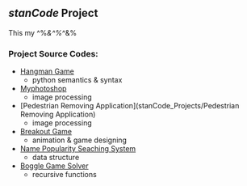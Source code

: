## *stanCode* Project
This my ^%*&^%*^&%

### Project Source Codes:
* [Hangman Game](stanCode_Projects/hangman_game)
  - python semantics & syntax
* [Myphotoshop](stanCode_Projects/MyPhotoshop)
  - image processing
* [Pedestrian Removing Application](stanCode_Projects/Pedestrian Removing Application)
  - image processing
* [Breakout Game](stanCode_Projects/break_out_game)
  - animation & game designing
* [Name Popularity Seaching System](stanCode_Projects/name_searching_system)
  - data structure
* [Boggle Game Solver](stanCode_Projects/boggle_game_solver)
  - recursive functions
  
